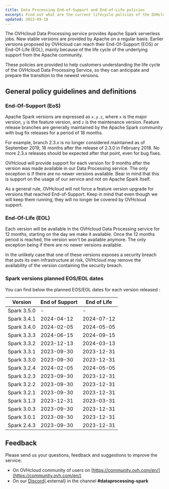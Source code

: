 ```yaml
---
title: Data Processing End-of-Support and End-of-Life policies
excerpt: Find out what are the current lifecycle policies of the OVHcloud Data Processing Platform 
updated: 2023-09-18
---
```


The OVHcloud Data Processing service provides Apache Spark serverless jobs. New stable versions are provided by Apache on a regular basis.
Earlier versions proposed by OVHcloud can reach their End-Of-Support (EOS) or End-Of-Life (EOL), mainly because of the life cycle of the underlying support from the Apache community. 

These policies are provided to help customers understanding the life cycle of the OVHcloud Data Processing Service, so they can anticipate and prepare the transition to the newest versions.

## General policy guidelines and definitions 

### End-Of-Support (EoS)

Apache Spark versions are expressed as `x.y.z`, where `x` is the major version, `y` is the feature version, and `z` is the maintenance version. Feature release branches are generally maintained by the Apache Spark community with bug fix releases for a period of 18 months. 

For example, branch 2.3.x is no longer considered maintained as of September 2019, 18 months after the release of 2.3.0 in February 2018. No more 2.3.x releases should be expected after that point, even for bug fixes.

OVHcloud will provide support for each version for 9 months after the version was made available in our Data Processing service. The only exception is if there are no newer versions available. Bear in mind that this is support on the usage of our service and not on Apache Spark itself.

As a general rule, OVHcloud will not force a feature version upgrade for versions that reached End-of-Support. Keep in mind that even though we will keep them running, they will no longer be covered by OVHcloud support. 

### End-Of-Life (EOL)

Each version will be available in the OVHcloud Data Processing service for 12 months, starting on the day we make it available. Once the 12 months period is reached, the version won't be available anymore. The only exception being if there are no newer versions available.

In the unlikely case that one of these versions exposes a security breach that puts its own infrastructure at risk, OVHcloud may remove the availability of the version containing the security breach.

### Spark versions planned EOS/EOL dates

You can find below the planned EOS/EOL dates for each version released :

| Version     | End of Support | End of Life | 
| -------     | -------------- | ----------- |
| Spark 3.5.0 | -              | -           |
| Spark 3.4.1 | 2024-04-12     | 2024-07-12  |
| Spark 3.4.0 | 2024-02-05     | 2024-05-05  |
| Spark 3.3.3 | 2024-06-15     | 2024-09-15  |
| Spark 3.3.2 | 2023-12-13     | 2024-03-13  |
| Spark 3.3.1 | 2023-09-30     | 2023-12-31  |
| Spark 3.3.0 | 2023-09-30     | 2023-12-31  |
| Spark 3.2.4 | 2024-02-05     | 2024-05-05  |
| Spark 3.2.3 | 2023-09-30     | 2023-12-31  |
| Spark 3.2.2 | 2023-09-30     | 2023-12-31  |
| Spark 3.2.1 | 2023-09-30     | 2023-12-31  |
| Spark 3.1.3 | 2023-12-31     | 2023-03-31  |
| Spark 3.0.3 | 2023-09-30     | 2023-12-31  |
| Spark 3.0.1 | 2023-09-30     | 2023-12-31  |
| Spark 2.4.3 | 2023-09-30     | 2023-12-31  |

## Feedback

Please send us your questions, feedback and suggestions to improve the service: 

- On OVHcloud community of users on [https://community.ovh.com/en/](https://community.ovh.com/en/)
- On our [Discord](https://discord.gg/VVvZg8NCQM){.external} in the channel **#dataprocessing-spark**
